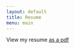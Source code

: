 ```yaml
---
layout: default
title: Resume
menu: main
---
```


View my resume [as a pdf]({{site.baseurl}}/assets/CSwavola.Resume.pdf)
